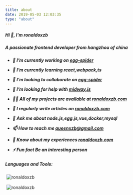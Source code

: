 ```yaml
---
title: about
date: 2019-05-03 12:03:35
type: "about"
---
```



<h5 align="left">Hi 👋, I'm ronaldoxzb</h4>
<h5 align="left">A passionate frontend developer from hangzhou of china</h4>

<h5>

- 🔭 I’m currently working on [egg-spider](https://github.com/ronaldoxzb/egg-spider)

- 🌱 I’m currently learning **react,webpack,ts**

- 👯 I’m looking to collaborate on [egg-spider](https://github.com/ronaldoxzb/egg-spider)

- 🤝 I’m looking for help with [midway.js](https://www.yuque.com/midwayjs/midway_v2/lifecycle)

- 👨‍💻 All of my projects are available at [ronaldoxzb.com](ronaldoxzb.com)

- 📝 I regularly write articles on [ronaldoxzb.com](ronaldoxzb.com)

- 💬 Ask me about **node.js,egg.js,vue,docker,mysql**

- 📫 How to reach me **queenxzb@gmail.com**

- 📄 Know about my experiences [ronaldoxzb.com](ronaldoxzb.com)

- ⚡ Fun fact **Be an interesting person**
</h5>

<h5 align="left">Languages and Tools:</h5>

<p>&nbsp;<img align="center" src="https://github-readme-stats.vercel.app/api/top-langs?username=ronaldoxzb&show_icons=true&locale=en&layout=compact" alt="ronaldoxzb" /></p>

<p>&nbsp;<img align="center" src="https://github-readme-stats.vercel.app/api?username=ronaldoxzb&show_icons=true&locale=en" alt="ronaldoxzb" /></p>
